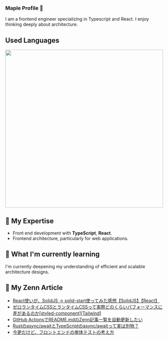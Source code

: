 ### Maple Profile 🍁

I am a frontend engineer specializing in Typescript and React. I enjoy thinking deeply about architecture.

## Used Languages

<p align="left">
    <a href="https://github.com/fuuki12" target="_blank">
    <img src="https://github-readme-stats.vercel.app/api/top-langs/?username=fuuki12&layout=compact&bg_color=DEG,ffb3ba,ffdfba&title_color=fc85ae" width="500px;" target="_blank" />
    </a>
</p>

## 🔭 My Expertise

- Front end development with **TypeScript**, **React**.
- Frontend architecture, particularly for web applications.

## 🌱 What I'm currently learning

I'm currently deepening my understanding of efficient and scalable architecture designs.

## 🎾 My Zenn Article

- [React使いが、SolidJS -> solid-start使ってみた感想【SolidJS】【React】](https://zenn.dev//maple_siro/articles/f186909c89de95)
- [ゼロランタイムCSSとランタイムCSSって実際どのくらいパフォーマンスに差があるのか[styled-component][Tailwind]](https://zenn.dev//maple_siro/articles/fd29bb6a051971)
- [GitHub ActionsでREADME.mdのZenn記事一覧を自動更新したい](https://zenn.dev//maple_siro/articles/295d0405f6940a)
- [Rustのasync/awaitとTypeScriptのasync/awaitって実は別物？](https://zenn.dev//maple_siro/articles/e3d5fe66fec4dc)
- [今更だけど、フロントエンドの単体テストの考え方](https://zenn.dev//maple_siro/articles/c0988e361b73c7)